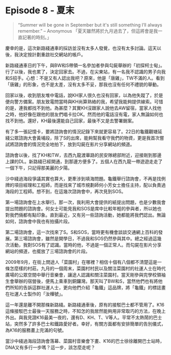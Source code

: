# Episode 8 - 夏末

> “Summer will be gone in September but it's still something I’ll always remember.” – Anonymous
> 「夏天雖然將於九月過去了，但這將會是我一直記著的時刻。」

慶幸的是，這次新路綫通車的採訪並沒有太多人發覺，也沒有太多討論。這天以後，我決定按計劃重啟社交網站的帳戶。

新路綫通車日的下午，與BW和S帶領一名參加者參與勾屍舉辦的「初探柯士甸」。行了以後，我也累了，決定回家去。不過，在尖東站，有一名我不認識的男子向我和S招手。心想：不是又有人認出我吧？原來，他是「唐雞」，TW不滿的人。看到「唐雞」的形象，也不是太差，沒有太多不妥，那我也沒有任何不禮貌的舉動。

回家以後，收到朋友堆中電話，說KH家人很久也沒有回家，以為他失蹤了，於是便向警方備案。朋友致電問當時與KH尚算熟絡的我，希望我能夠提供線索。可惜的是，連我都找不到他。為甚麼？其實KH沒跟家人說他去AW留宿，當家人找他之時，他好像在跟他的朋友們唱卡拉OK。然而他的電話沒有電，家人無論如何也找不到他。還好，KH最後還能自己回家，最後不又是去警署銷案。

有了多一張記憶卡，要將諮詢會的情況記錄下來就更容易了。22日的龜鐵觀塘延綫公眾諮詢大會黃埔段，除了S的出席，能夠幫我看守我們的物資，更是我首次嘗試將諮詢會的情況完全地拍下，放到勾屍在影片分享網站的頻道。

諮詢會以後，找了KH和TW，去西九龍渡華路的民安隊總部附近，迎接剛到那邊上課的DL。新路綫已經開通，到那邊方便多了。五個人在西九龍一帶遊遊走走了一個下午，只記得那美麗的夕陽。

沙中綫過海段爭議其實也算大，更牽涉到填海問題。龜鐵舉行諮詢會，不再是找例牌的項目經理和工程師，而是找來了城市規劃師何小芳女士擔任主持，配以負責過海段的工程師。想不到，在這幾次諮詢會中，再次見到SOS。

第一場諮詢會在上水舉行。那一次，我利用大會提供的紙提出問題，也是少數我會提出問題的諮詢會。何女士可能見我和SOS是席中比較年輕的參與者，所以她也對我們倆都有點印象。直到最近，又有另一些諮詢活動，她都能將我們認出。無論如何，諮詢會中我也有拍攝片段。

第二場諮詢會，這一次找來了S。S和SOS，當時更有機會談談交通網上百科的發展。第三場諮詢會，雖然是開學日，不過我和SOS仍然參與其中。總之經過這幾次活動，我對SOS有了認識。當時的他，不過是一個正常人。而勾屍在影片分享網站的頻道，也擺放了三場諮詢會的片段。

2009年9月，在街上問途人「菜園村」在哪裡？相信十個有八個都不清楚這是一條怎麼樣的村莊。九月的一個周末，菜園村村民以及關注菜園村的社運人士在時代廣場的公眾空間中舉行音樂會，讓途人認識和關注菜園村。當天剛參與完學校領袖生會舉辦的宿營後，便馬上乘車到銅鑼灣。那天叫了BW和S，當然他們也有將他們所知的告訴這群社運人士，更向他們介紹「龜鐵」這品牌，將「龜鐵」的標誌畫在社運人士製作的「汝樺號」。

這一年還是離不開那條新路綫。新路綫通車後，原有的接駁巴士都不管用了。K16這條接駁巴士最後一天服務之時，不知怎的我居然能夠用非常取巧的方法，在晚上外出。與我見證K16最美一夜的，還有D、KH、T、V等人。平常不太熱鬧的巴士站，突然多了許多巴士和鐵路愛好者。幸好，有關方面都有安排簡單的告別儀式，為K16的服務畫上完滿的句號。

當沙中綫過海段諮詢會落幕、菜園村音樂會下畫、K16的巴士徐徐離開巴士站時，DNA又有多行一步嗎？這一步，該怎麼走呢？
